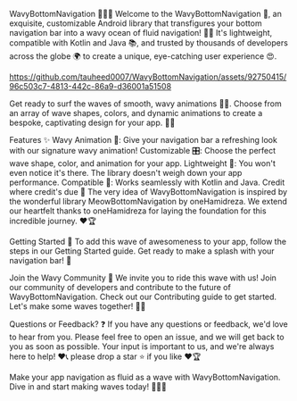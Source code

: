 WavyBottomNavigation 🌊🎯💯
Welcome to the WavyBottomNavigation 🎉, an exquisite, customizable Android library that transfigures your bottom navigation bar into a wavy ocean of fluid navigation! 🎯💫 It's lightweight, compatible with Kotlin and Java 📚, and trusted by thousands of developers across the globe 🌍 to create a unique, eye-catching user experience 😍.

https://github.com/tauheed0007/WavyBottomNavigation/assets/92750415/96c503c7-4813-442c-86a9-d36001a51508

Get ready to surf the waves of smooth, wavy animations 🏄‍♀️. Choose from an array of wave shapes, colors, and dynamic animations to create a bespoke, captivating design for your app. 🎨🌈

Features ✨
Wavy Animation 🌊: Give your navigation bar a refreshing look with our signature wavy animation!
Customizable 🎛️: Choose the perfect wave shape, color, and animation for your app.
Lightweight 🍃: You won't even notice it's there. The library doesn't weigh down your app performance.
Compatible 🤝: Works seamlessly with Kotlin and Java.
Credit where credit's due 👏
The very idea of WavyBottomNavigation is inspired by the wonderful library MeowBottomNavigation by oneHamidreza. We extend our heartfelt thanks to oneHamidreza for laying the foundation for this incredible journey. ❤️🏆

Getting Started 🚀
To add this wave of awesomeness to your app, follow the steps in our Getting Started guide. Get ready to make a splash with your navigation bar! 💯

Join the Wavy Community 🤗
We invite you to ride this wave with us! Join our community of developers and contribute to the future of WavyBottomNavigation. Check out our Contributing guide to get started. Let's make some waves together! 🌊👫

Questions or Feedback? ❓
If you have any questions or feedback, we'd love to hear from you. Please feel free to open an issue, and we will get back to you as soon as possible. Your input is important to us, and we're always here to help! ❤️📞
please drop a star ⭐ if you like ❤️🏆


Make your app navigation as fluid as a wave with WavyBottomNavigation. Dive in and start making waves today! 🌊🎯💯
